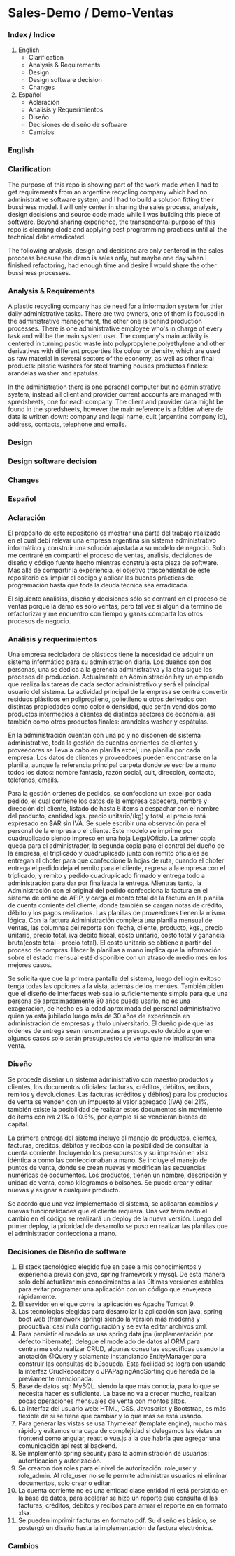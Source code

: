 # Sales-Demo / Demo-Ventas

### Index / Indice
1. English
   - Clarification
   - Analysis & Requirements
   - Design
   - Design software decision
   - Changes
2. Español
   - Aclaración
   - Analisis y Requerimientos
   - Diseño
   - Decisiones de diseño de software
   - Cambios
 
### English

### Clarification

The purpose of this repo is showing part of the work made when I had to get requirements from an argentine recycling company which had no administrative software system, and I had to build a solution fitting their bussiness model. 
I will only center in sharing the sales process, analysis, design decisions and source code made while I was building this piece of software.
Beyond sharing experience, the transendental purpose of this repo is cleaning clode and applying best programming practices until all the technical debt erradicated. 

The following analysis, design and decisions are only centered in the sales proccess because the demo is sales only, but maybe one day when I finished refactoring, had enough time and desire I would share the other bussiness processes.

### Analysis & Requirements

A plastic recycling company has de need for a information system for thier daily administrative tasks. There are two owners, one of them is focused in the administrative management, the other one is behind production processes. There is one administrative employee who's in charge of every task and will be the main system user. The company's main activity is centered in turning pastic waste into polypropylene,polyethylene and other derivatives with different properties like colour or density, which are used as raw material in several sectors of the economy, as well as other final products: plastic washers for steel framing houses  productos finales: arandelas washer and spatulas.

In the administration there is one personal computer but no administrative system, instead all client and provider current accounts are managed with spredsheets, one for each company. The client and provider data might be found in the spredsheets, however the main reference is a folder where de data is written down: company and legal name, cuit (argentine company id), address, contacts, telephone and emails.

### Design

### Design software decision

### Changes


### Español

### Aclaración

El propósito de este repositorio es mostrar una parte del trabajo realizado en el cual debí relevar una empresa argentina sin sistema administrativo informático y construir una solución ajustada a su modelo de negocio. 
Solo me centraré en compartir el proceso de ventas, analisis, decisiones de diseño y código fuente hecho mientras construía esta pieza de software. Más allá de compartir la experiencia, el objetivo trascendental de este repositorio es limpiar el código y aplicar las buenas prácticas de programación hasta que toda la deuda técnica sea erradicada. 

El siguiente analisiss, diseño y decisiones sólo se centrará en el proceso de ventas porque la demo es solo ventas, pero tal vez si algún día termino de refactorizar y me encuentro con tiempo y ganas comparta los otros procesos de negocio.

### Análisis y requerimientos

Una empresa recicladora de plásticos tiene la necesidad de adquirir un sistema informático para su administración diaria. Los dueños son dos personas, una se dedica a la gerencia administrativa y la otra sigue los procesos de producción. Actualmente en Administración hay un empleado que realiza las tareas de cada sector administrativo y será el principal usuario del sistema. 
La actividad principal de la empresa se centra convertir residuos plásticos en polipropileno, polietileno u otros derivados con distintas propiedades como color o densidad, que serán vendidos como productos intermedios a clientes de distintos sectores de economía, así también como otros productos finales: arandelas washer y espátulas.

En la administración cuentan con una pc y no disponen de sistema administrativo, toda la gestión de cuentas corrientes de clientes y proveedores se lleva a cabo en planilla excel, una planilla por cada empresa. Los datos de clientes y proveedores pueden encontrarse en la planilla, aunque la referencia principal carpeta donde se escribe a mano todos los datos: nombre fantasía, razón social, cuit, dirección, contacto, teléfonos, emails.

Para la gestión ordenes de pedidos, se confecciona un excel por cada pedido, el cual contiene los datos de la empresa cabecera, nombre y dirección del cliente, listado de hasta 6 items a despachar con el nombre del producto, cantidad kgs. precio unitario/(kg) y total, el precio está expresado en $AR sin IVA. Se suele escribir una observación para el personal de la empresa o el cliente. Este modelo se imprime  por cuadruplicado siendo impreso en una hoja Legal/Oficio. La primer copia queda para el administrador, la segunda copia para el control del dueño de la empresa, el triplicado y cuadruplicado junto con remito oficiales  se entregan al chofer para que confeccione la hojas de ruta, cuando el chofer entrega el pedido deja el remito para el cliente, regresa a la empresa con el triplicado, y remito y pedido cuadruplicado firmado y entrega todo a administración para dar por finalizada la entrega.
Mientras tanto,  la Administración con el original del pedido confecciona la factura en el sistema de online de AFIP, y carga el monto total de la factura en la planilla de cuenta corriente del cliente, donde también se cargan notas de crédito, débito y los pagos realizados. Las planillas de proveedores tienen la misma lógica.
Con la factura Administración completa una planilla mensual de ventas, las columnas del reporte son: fecha, cliente, producto, kgs., precio unitario, precio total, iva débito fiscal, costo unitario, costo total y ganancia bruta(costo total - precio total). El costo unitario se obtiene a partir del proceso de compras.
Hacer la planillas a mano implica que la información sobre el estado mensual esté disponible con un atraso de medio mes en los mejores casos.  

Se solicita que que la primera pantalla del sistema, luego del login exitoso tenga todas las opciones a la vista, además de los menúes.
También piden que el diseño de interfaces web sea lo suficientemente simple para que una persona de aproximadamente 80 años pueda usarlo, no es una exageración, de hecho es la edad aproximada del personal administrativo quien ya está jubilado luego más de 30 años de experiencia en administración de empresas y título universitario. 
El dueño pide que las órdenes de entrega sean renombradas a presupuesto debido a que en algunos casos solo serán presupuestos de venta que no implicarán una venta. 
 
### Diseño

Se procede diseñar un sistema administrativo con maestro productos y clientes, los documentos oficiales: facturas, créditos, débitos, recibos, remitos y devoluciones. Las facturas (créditos y débitos)  para los productos de venta se venden con un impuesto al valor agregado (IVA) del 21%, también existe la posibilidad de realizar estos documentos sin movimiento de ítems con iva 21% o 10.5%, por ejemplo si se vendieran bienes de capital.

La primera entrega del sistema incluye el manejo de productos, clientes, facturas, créditos, débitos y recibos con la posibilidad de consultar la cuenta corriente. Incluyendo los presupuestos y su impresión en xlsx idéntica a como las confeccionaban a mano. 
Se incluye el manejo de puntos de venta, donde se crean nuevas y modifican las secuencias numéricas de documentos.
Los productos, tienen un nombre, descripción y unidad de venta, como kilogramos o bolsones. Se puede crear y editar nuevas y asignar a cualquier producto.

Se acordó que una vez implementado el sistema, se aplicaran cambios y nuevas funcionalidades que el cliente requiera. Una vez terminado el cambio en el código se realizará un deploy de la nueva versión.
Luego del primer deploy, la prioridad de desarrollo se puso en realizar las planillas que el administrador confecciona a mano.   

### Decisiones de Diseño de software

1. El stack tecnológico elegido fue en base a mis conocimientos y experiencia previa con java, spring framework y mysql. De esta manera solo debí actualizar mis conocimientos a las últimas versiones estables para evitar programar una aplicación con un código que envejezca rápidamente.
2. El servidor en el que corre la aplicación es Apache Tomcat 9.  
3. Las tecnologías elegidas para desarrollar la aplicación son java, spring boot web (framework spring) siendo la versión más moderna y productiva: casi nula configuración y se evita editar archivos xml.
4. Para persistir el modelo se usa spring data jpa (implementación por defecto hibernate): delegue el modelado de datos al ORM para centrarme solo realizar CRUD, algunas consultas específicas usando la anotación @Query y solamente instanciando EntityManager para construir las consultas de búsqueda. Esta facilidad se logra con usando la interfaz CrudRepository o JPAPagingAndSorting que hereda de la previamente mencionada. 
5. Base de datos sql: MySQL. siendo la que más conocía, para lo que se necesita hacer es suficiente. La base no va a crecer mucho, realizan pocas operaciones mensuales de venta con montos altos.  
6. La interfaz del usuario web: HTML, CSS, Javascript y Bootstrap, es más flexible de si se tiene que cambiar y lo que más se está usando. 
7. Para generar las vistas se usa Thymeleaf (template engine), mucho más rápido y evitamos una capa de complejidad si delegamos las vistas un frontend como angular, react o vue.js a la que habría que agregar una comunicación api rest al backend.
8. Se implementó spring security para la administración de usuarios: autenticación y autorización. 
9. Se crearon dos roles para el nivel de autorización: role_user y role_admin. Al role_user no se le permite administrar usuarios ni eliminar documentos, solo crear o editar. 
10. La cuenta corriente no es una entidad clase entidad ni está persistida en la base de datos, para acelerar se hizo un reporte que consulta el las facturas, créditos, débitos y recibos para armar el reporte en en formato xlsx.
11. Se pueden imprimir facturas en formato pdf. Su diseño es básico, se postergó un diseño hasta la implementación de factura electrónica.


### Cambios

